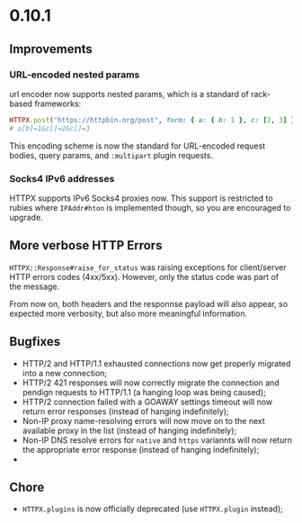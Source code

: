 # 0.10.1

## Improvements

### URL-encoded nested params

url encoder now supports nested params, which is a standard of rack-based frameworks:

```ruby
HTTPX.post("https://httpbin.org/post", form: { a: { b: 1 }, c: [2, 3] })
# a[b]=1&c[]=2&c[]=3
```

This encoding scheme is now the standard for URL-encoded request bodies, query params, and `:multipart` plugin requests.

### Socks4 IPv6 addresses

HTTPX supports IPv6 Socks4 proxies now. This support is restricted to rubies where `IPAddr#hton` is implemented though, so you are encouraged to upgrade.

## More verbose HTTP Errors

`HTTPX::Response#raise_for_status` was raising exceptions for client/server HTTP errors codes (4xx/5xx). However, only the status code was part of the message.

From now on, both headers and the responnse payload will also appear, so expected more verbosity, but also more meaningful information.

## Bugfixes

* HTTP/2 and HTTP/1.1 exhausted connections now get properly migrated into a new connection;
* HTTP/2 421 responses will now correctly migrate the connection and pendign requests to HTTP/1.1 (a hanging loop was being caused);
* HTTP/2 connection failed with a GOAWAY settings timeout will now return error responses (instead of hanging indefinitely);
* Non-IP proxy name-resolving errors will now move on to the next available proxy in the list (instead of hanging indefinitely);
* Non-IP DNS resolve errors for `native` and `https` variannts will now return the appropriate error response (instead of hanging indefinitely);
* 


## Chore

* `HTTPX.plugins` is now officially deprecated (use `HTTPX.plugin` instead);

